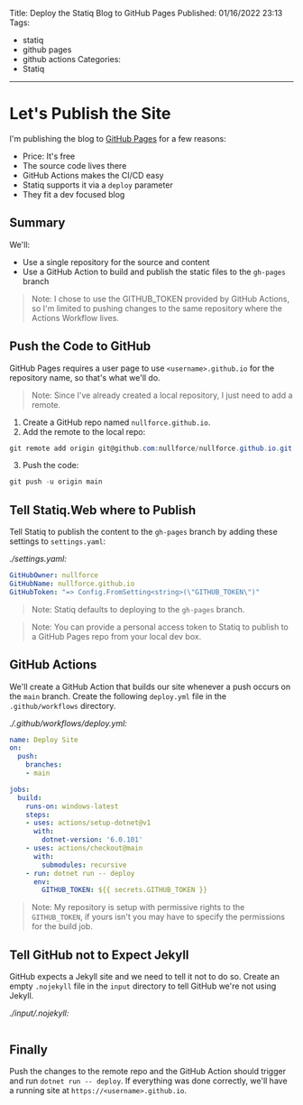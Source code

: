 Title: Deploy the Statiq Blog to GitHub Pages
Published: 01/16/2022 23:13
Tags:
  - statiq
  - github pages
  - github actions
Categories:
  - Statiq
---
# Let's Publish the Site

I'm publishing the blog to [GitHub Pages](https://pages.github.com/) for
a few reasons:

- Price: It's free
- The source code lives there
- GitHub Actions makes the CI/CD easy
- Statiq supports it via a `deploy` parameter
- They fit a dev focused blog

## Summary

We'll:
- Use a single repository for the source and content
- Use a GitHub Action to build and publish the static files to the `gh-pages`
branch

> Note: I chose to use the GITHUB_TOKEN provided by GitHub Actions, so I'm
limited to pushing changes to the same repository where the Actions Workflow
lives.

## Push the Code to GitHub

GitHub Pages requires a user page to use `<username>.github.io` for the
repository name, so that's what we'll do.

> Note: Since I've already created a local repository, I just need to add a
remote.

1. Create a GitHub repo named `nullforce.github.io`.
2. Add the remote to the local repo:

```powershell
git remote add origin git@github.com:nullforce/nullforce.github.io.git
```

3. Push the code:

```powershell
git push -u origin main
```

## Tell Statiq.Web where to Publish

Tell Statiq to publish the content to the `gh-pages` branch by
adding these settings to `settings.yaml`:

*./settings.yaml:*

```yaml
GitHubOwner: nullforce
GitHubName: nullforce.github.io
GitHubToken: "=> Config.FromSetting<string>(\"GITHUB_TOKEN\")"
```

> Note: Statiq defaults to deploying to the `gh-pages` branch.

> Note: You can provide a personal access token to Statiq to publish to a
GitHub Pages repo from your local dev box.

## GitHub Actions

We'll create a GitHub Action that builds our site whenever a push occurs on the
`main` branch. Create the following `deploy.yml` file in the `.github/workflows`
directory.

*./.github/workflows/deploy.yml:*

```yaml
name: Deploy Site
on:
  push:
    branches:
    - main

jobs:
  build:
    runs-on: windows-latest
    steps:
    - uses: actions/setup-dotnet@v1
      with:
        dotnet-version: '6.0.101'
    - uses: actions/checkout@main
      with:
        submodules: recursive
    - run: dotnet run -- deploy
      env:
        GITHUB_TOKEN: ${{ secrets.GITHUB_TOKEN }}
```

> Note: My repository is setup with permissive rights to the `GITHUB_TOKEN`, if
yours isn't you may have to specify the permissions for the build job.

## Tell GitHub not to Expect Jekyll

GitHub expects a Jekyll site and we need to tell it not to do so. Create an
empty `.nojekyll` file in the `input` directory to tell GitHub we're not using
Jekyll.

*./input/.nojekyll:*

```text
```

## Finally

Push the changes to the remote repo and the GitHub Action should trigger and run
`dotnet run -- deploy`. If everything was done correctly, we'll have a running
site at `https://<username>.github.io`.
